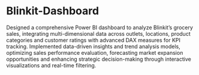 # Blinkit-Dashboard
Designed a comprehensive Power BI dashboard to analyze Blinkit’s grocery sales, integrating multi-dimensional data across outlets, locations, product categories and customer ratings with advanced DAX measures for KPI tracking.
Implemented data-driven insights and trend analysis models, optimizing sales performance evaluation, forecasting market expansion opportunities and enhancing strategic decision-making through interactive visualizations and real-time filtering.
